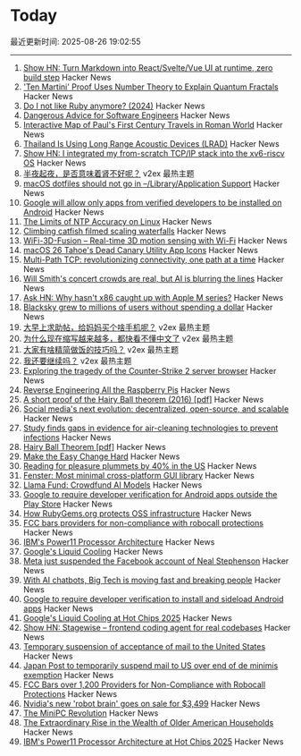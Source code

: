 # Today

最近更新时间: 2025-08-26 19:02:55

--- 
1. [Show HN: Turn Markdown into React/Svelte/Vue UI at runtime, zero build step](https://markdown-ui.com/) Hacker News
2. ['Ten Martini' Proof Uses Number Theory to Explain Quantum Fractals](https://www.quantamagazine.org/ten-martini-proof-uses-number-theory-to-explain-quantum-fractals-20250825/) Hacker News
3. [Do I not like Ruby anymore? (2024)](https://sgt.hootr.club/molten-matter/maybe-i-like-python-now/) Hacker News
4. [Dangerous Advice for Software Engineers](https://www.seangoedecke.com/dangerous-advice/) Hacker News
5. [Interactive Map of Paul's First Century Travels in Roman World](https://www.intofarlands.com/map-of-pauls-journeys) Hacker News
6. [Thailand Is Using Long Range Acoustic Devices (LRAD)](https://twitter.com/BongSeiha/status/1959953357277470757?t=kKBVeXW8s6CJNg7Wv4TonA&s=19) Hacker News
7. [Show HN: I integrated my from-scratch TCP/IP stack into the xv6-riscv OS](https://github.com/pandax381/xv6-riscv-net) Hacker News
8. [半夜起夜，是否意味着肾不好呢？](https://www.v2ex.com/t/1154928) v2ex 最热主题
9. [macOS dotfiles should not go in –/Library/Application Support](https://becca.ooo/blog/macos-dotfiles/) Hacker News
10. [Google will allow only apps from verified developers to be installed on Android](https://9to5google.com/2025/08/25/android-apps-developer-verification/) Hacker News
11. [The Limits of NTP Accuracy on Linux](https://scottstuff.net/posts/2025/05/19/ntp-limits/) Hacker News
12. [Climbing catfish filmed scaling waterfalls](https://www.science.org/content/article/thousands-climbing-catfish-filmed-scaling-waterfalls) Hacker News
13. [WiFi-3D-Fusion – Real-time 3D motion sensing with Wi-Fi](https://github.com/MaliosDark/wifi-3d-fusion) Hacker News
14. [macOS 26 Tahoe's Dead Canary Utility App Icons](https://daringfireball.net/2025/08/macos_26_tahoes_dead_canary_utility_app_icons) Hacker News
15. [Multi-Path TCP: revolutionizing connectivity, one path at a time](https://blog.cloudflare.com/multi-path-tcp-revolutionizing-connectivity-one-path-at-a-time/) Hacker News
16. [Will Smith's concert crowds are real, but AI is blurring the lines](https://waxy.org/2025/08/will-smiths-concert-crowds-were-real-but-ai-is-blurring-the-lines/) Hacker News
17. [Ask HN: Why hasn't x86 caught up with Apple M series?](https://news.ycombinator.com/item?id=45019483) Hacker News
18. [Blacksky grew to millions of users without spending a dollar](https://newpublic.substack.com/p/how-blacksky-grew-to-millions-of) Hacker News
19. [大早上求助帖，给妈妈买个啥手机呢？](https://www.v2ex.com/t/1154908) v2ex 最热主题
20. [为什么现在缩写越来越多，都快看不懂中文了](https://www.v2ex.com/t/1154899) v2ex 最热主题
21. [大家有啥精简做饭的技巧吗？](https://www.v2ex.com/t/1154894) v2ex 最热主题
22. [我还要继续吗？](https://www.v2ex.com/t/1154890) v2ex 最热主题
23. [Exploring the tragedy of the Counter-Strike 2 server browser](https://bphilip.uk/blog/2025-08-25-the-cs2-server-browser-where-community-goes-to-die/) Hacker News
24. [Reverse Engineering All the Raspberry Pis](https://www.jeffgeerling.com/blog/2025/reverse-engineering-all-raspberry-pis) Hacker News
25. [A short proof of the Hairy Ball theorem (2016) [pdf]](https://www2.math.upenn.edu/~pjmcgrat/research/hairy-ball.pdf) Hacker News
26. [Social media's next evolution: decentralized, open-source, and scalable](https://newpublic.substack.com/p/how-blacksky-grew-to-millions-of) Hacker News
27. [Study finds gaps in evidence for air-cleaning technologies to prevent infections](https://news.cuanschutz.edu/news-stories/study-finds-gaps-in-evidence-for-air-cleaning-technologies-designed-to-prevent-respiratory-infections) Hacker News
28. [Hairy Ball Theorem [pdf]](https://www2.math.upenn.edu/~pjmcgrat/research/hairy-ball.pdf) Hacker News
29. [Make the Easy Change Hard](https://blog.appliedcomputing.io/p/make-the-easy-change-hard) Hacker News
30. [Reading for pleasure plummets by 40% in the US](https://medicalxpress.com/news/2025-08-pleasure-plummets.html) Hacker News
31. [Fenster: Most minimal cross-platform GUI library](https://github.com/zserge/fenster) Hacker News
32. [Llama Fund: Crowdfund AI Models](https://llama.fund) Hacker News
33. [Google to require developer verification for Android apps outside the Play Store](https://techcrunch.com/2025/08/25/google-will-require-developer-verification-for-android-apps-outside-the-play-store/) Hacker News
34. [How RubyGems.org protects OSS infrastructure](https://blog.rubygems.org/2025/08/25/rubygems-security-response.html) Hacker News
35. [FCC bars providers for non-compliance with robocall protections](https://docs.fcc.gov/public/attachments/DOC-414073A1.txt) Hacker News
36. [IBM's Power11 Processor Architecture](https://www.servethehome.com/ibms-power11-processor-architecture-at-hot-chips-2025/) Hacker News
37. [Google's Liquid Cooling](https://chipsandcheese.com/p/googles-liquid-cooling-at-hot-chips) Hacker News
38. [Meta just suspended the Facebook account of Neal Stephenson](https://twitter.com/nealstephenson/status/1959759051732213812) Hacker News
39. [With AI chatbots, Big Tech is moving fast and breaking people](https://arstechnica.com/information-technology/2025/08/with-ai-chatbots-big-tech-is-moving-fast-and-breaking-people/) Hacker News
40. [Google to require developer verification to install and sideload Android apps](https://9to5google.com/2025/08/25/android-apps-developer-verification/) Hacker News
41. [Google's Liquid Cooling at Hot Chips 2025](https://chipsandcheese.com/p/googles-liquid-cooling-at-hot-chips) Hacker News
42. [Show HN: Stagewise – frontend coding agent for real codebases](https://stagewise.io/) Hacker News
43. [Temporary suspension of acceptance of mail to the United States](https://www.post.japanpost.jp/int/information/2025/0825_01_en.html) Hacker News
44. [Japan Post to temporarily suspend mail to US over end of de minimis exemption](https://www.post.japanpost.jp/int/information/2025/0825_01_en.html) Hacker News
45. [FCC Bars over 1,200 Providers for Non-Compliance with Robocall Protections](https://docs.fcc.gov/public/attachments/DOC-414073A1.txt) Hacker News
46. [Nvidia's new 'robot brain' goes on sale for $3,499](https://www.cnbc.com/2025/08/25/nvidias-thor-t5000-robot-brain-chip.html) Hacker News
47. [The MiniPC Revolution](https://jadarma.github.io/blog/posts/2025/08/the-minipc-revolution/) Hacker News
48. [The Extraordinary Rise in the Wealth of Older American Households](https://www.nber.org/papers/w34131) Hacker News
49. [IBM's Power11 Processor Architecture at Hot Chips 2025](https://www.servethehome.com/ibms-power11-processor-architecture-at-hot-chips-2025/) Hacker News
